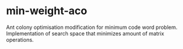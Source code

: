 # min-weight-aco
Ant colony optimisation modification for minimum code word problem.
Implementation of search space that minimizes amount of matrix operations.
